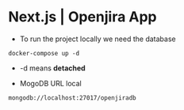 # Next.js | Openjira App

- To run the project locally we need the database

```
docker-compose up -d
```

- -d means **detached**

* MogoDB URL local

```
mongodb://localhost:27017/openjiradb
```
